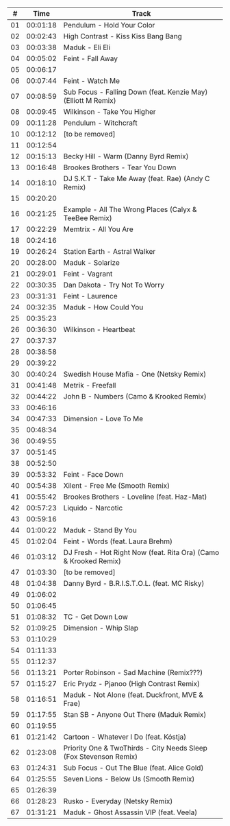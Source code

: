 | \#  | Time     | Track                                                                            |
| --- | -------- | -------------------------------------------------------------------------------- |
| 01  | 00:01:18 | Pendulum - Hold Your Color                                                       |
| 02  | 00:02:43 | High Contrast - Kiss Kiss Bang Bang                                              |
| 03  | 00:03:38 | Maduk - Eli Eli                                                                  |
| 04  | 00:05:02 | Feint - Fall Away                                                                |
| 05  | 00:06:17 |                                                                                  |
| 06  | 00:07:44 | Feint - Watch Me                                                                 |
| 07  | 00:08:59 | Sub Focus - Falling Down (feat. Kenzie May) (Elliott M Remix)                    |
| 08  | 00:09:45 | Wilkinson - Take You Higher                                                      |
| 09  | 00:11:28 | Pendulum - Witchcraft                                                            |
| 10  | 00:12:12 | [to be removed]                                                                  |
| 11  | 00:12:54 |                                                                                  |
| 12  | 00:15:13 | Becky Hill - Warm (Danny Byrd Remix)                                             |
| 13  | 00:16:48 | Brookes Brothers - Tear You Down                                                 |
| 14  | 00:18:10 | DJ S.K.T - Take Me Away (feat. Rae) (Andy C Remix)                               |
| 15  | 00:20:20 |                                                                                  |
| 16  | 00:21:25 | Example - All The Wrong Places (Calyx & TeeBee Remix)                            |
| 17  | 00:22:29 | Memtrix - All You Are                                                            |
| 18  | 00:24:16 |                                                                                  |
| 19  | 00:26:24 | Station Earth - Astral Walker                                                    |
| 20  | 00:28:00 | Maduk - Solarize                                                                 |
| 21  | 00:29:01 | Feint - Vagrant                                                                  |
| 22  | 00:30:35 | Dan Dakota - Try Not To Worry                                                    |
| 23  | 00:31:31 | Feint - Laurence                                                                 |
| 24  | 00:32:35 | Maduk - How Could You                                                            |
| 25  | 00:35:23 |                                                                                  |
| 26  | 00:36:30 | Wilkinson - Heartbeat                                                            |
| 27  | 00:37:37 |                                                                                  |
| 28  | 00:38:58 |                                                                                  |
| 29  | 00:39:22 |                                                                                  |
| 30  | 00:40:24 | Swedish House Mafia - One (Netsky Remix)                                         |
| 31  | 00:41:48 | Metrik - Freefall                                                                |
| 32  | 00:44:22 | John B - Numbers (Camo & Krooked Remix)                                          |
| 33  | 00:46:16 |                                                                                  |
| 34  | 00:47:33 | Dimension - Love To Me                                                           |
| 35  | 00:48:34 |                                                                                  |
| 36  | 00:49:55 |                                                                                  |
| 37  | 00:51:45 |                                                                                  |
| 38  | 00:52:50 |                                                                                  |
| 39  | 00:53:32 | Feint - Face Down                                                                |
| 40  | 00:54:38 | Xilent - Free Me (Smooth Remix)                                                  |
| 41  | 00:55:42 | Brookes Brothers - Loveline (feat. Haz-Mat)                                      |
| 42  | 00:57:23 | Liquido - Narcotic                                                               |
| 43  | 00:59:16 |                                                                                  |
| 44  | 01:00:22 | Maduk - Stand By You                                                             |
| 45  | 01:02:04 | Feint - Words (feat. Laura Brehm)                                                |
| 46  | 01:03:12 | DJ Fresh - Hot Right Now (feat. Rita Ora) (Camo & Krooked Remix)                 |
| 47  | 01:03:30 | [to be removed]                                                                  |
| 48  | 01:04:38 | Danny Byrd - B.R.I.S.T.O.L. (feat. MC Risky)                                     |
| 49  | 01:06:02 |                                                                                  |
| 50  | 01:06:45 |                                                                                  |
| 51  | 01:08:32 | TC - Get Down Low                                                                |
| 52  | 01:09:25 | Dimension - Whip Slap                                                            |
| 53  | 01:10:29 |                                                                                  |
| 54  | 01:11:33 |                                                                                  |
| 55  | 01:12:37 |                                                                                  |
| 56  | 01:13:21 | Porter Robinson - Sad Machine (Remix???)                                         |
| 57  | 01:15:27 | Eric Prydz - Pjanoo (High Contrast Remix)                                        |
| 58  | 01:16:51 | Maduk - Not Alone (feat. Duckfront, MVE & Frae)                                  |
| 59  | 01:17:55 | Stan SB - Anyone Out There (Maduk Remix)                                         |
| 60  | 01:19:55 |                                                                                  |
| 61  | 01:21:42 | Cartoon - Whatever I Do (feat. Kóstja)                                           |
| 62  | 01:23:08 | Priority One & TwoThirds - City Needs Sleep (Fox Stevenson Remix)                |
| 63  | 01:24:31 | Sub Focus - Out The Blue (feat. Alice Gold)                                      |
| 64  | 01:25:55 | Seven Lions - Below Us (Smooth Remix)                                            |
| 65  | 01:26:39 |                                                                                  |
| 66  | 01:28:23 | Rusko - Everyday (Netsky Remix)                                                  |
| 67  | 01:31:21 | Maduk - Ghost Assassin VIP (feat. Veela)                                         |
